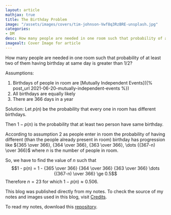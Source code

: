 ```yaml
---
layout: article
mathjax: true
title: The Birthday Problem
image: "/assets/images/covers/tim-johnson-Vwf8q3RzBRE-unsplash.jpg"
categories:
- DM
desc: How many people are needed in one room such that probability of at least two of them having birthday at same day is greater than 1/2? 
imagealt: Cover Image for article
---
```


How many people are needed in one room such that probability of at least two of them having birthday at same day is greater than 1/2?

Assumptions:
1.  Birthdays of people in room are [Mutually Independent Events]({% post_url 2021-06-20-mutually-independent-events %})
2. All birthdays are equally likely
3. There are 366 days in a year

Solution:
Let $p(n)$ be the probability that every one in room has different birthdays.




















































































































































































































































































































































































































Then $1 - p(n)$ is the probability that at least two person have same birthday.





















































































































































































































































































































































































































According to assumption 2 as people enter in room the probability of having different (than the people already present in room) birthday has progression like ${365 \over 366}, {364 \over 366}, {363 \over 366}, \dots {(367-n) \over 366}$ where $n$ is the number of people in room.





















































































































































































































































































































































































































So, we have to find the value of $n$ such that $$1 - p(n) = 1 - {365 \over 366} {364 \over 366} {363 \over 366} \dots {(367-n) \over 366} \ge 0.5$$ Therefore $n=23$ for which $1 - p(n) \approx 0.506$.





















































































































































































































































































































































































































This blog was published directly from my notes.
To check the source of my notes and images used in this blog, visit <a href="/credits.html" target="_blank">Credits</a>.

To read my notes, download this <a href="https://github.com/bovem/CS" target="blank">repository</a>.